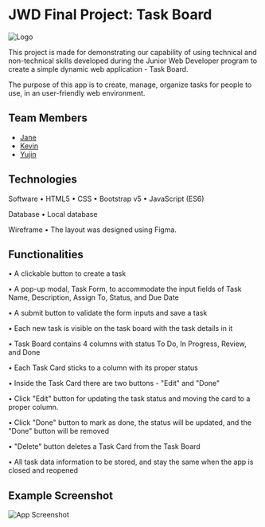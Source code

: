 # JWD Final Project: Task Board

![Logo](https://i.postimg.cc/Bbv85stG/task-board.png)

This project is made for demonstrating our capability of using technical and non-technical skills developed during the Junior Web Developer program to create a simple dynamic web application - Task Board.

The purpose of this app is to create, manage, organize tasks for people to use, in an user-friendly web environment.

## Team Members

- [Jane](https://github.com/okydoky7)
- [Kevin](https://github.com/Luukev01)
- [Yujin](https://github.com/YujinOk)

## Technologies
Software
• HTML5
• CSS
• Bootstrap v5
• JavaScript (ES6)

Database
• Local database

Wireframe
• The layout was designed using Figma.


## Functionalities

• A clickable button to create a task

• A pop-up modal, Task Form, to accommodate the input fields of Task Name, Description, Assign To, Status, and Due Date

• A submit button to validate the form inputs and save a task

• Each new task is visible on the task board with the task details in it

• Task Board contains 4 columns with status To Do, In Progress, Review, and Done

• Each Task Card sticks to a column with its proper status

• Inside the Task Card there are two buttons - "Edit" and "Done"

• Click "Edit" button for updating the task status and moving the card to a proper column. 

• Click "Done" button to mark as done, the status will be updated, and the "Done" button will be removed

• "Delete" button deletes a Task Card from the Task Board

• All task data information to be stored, and stay the same when the app is closed and reopened


## Example Screenshot

![App Screenshot](https://i.postimg.cc/XY87NmsM/Example.png)

